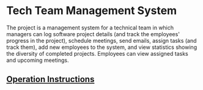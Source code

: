 # Tech Team Management System
The project is a management system for a technical team in which managers can log software project details (and track the employees' progress in the project), schedule meetings, send emails, assign tasks (and track them), add new employees to the system, and view statistics showing the diversity of completed projects. Employees can view assigned tasks and upcoming meetings.


## [Operation Instructions](https://github.com/Mohamed-Ayman-Abu-Bakr/Tech-Team-Management-System/blob/master/Operation%20Instructions.txt)
